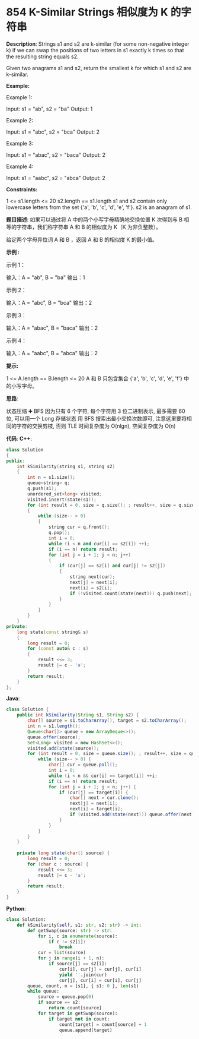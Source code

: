 # 854 K-Similar Strings 相似度为 K 的字符串

__Description__:
Strings s1 and s2 are k-similar (for some non-negative integer k) if we can swap the positions of two letters in s1 exactly k times so that the resulting string equals s2.

Given two anagrams s1 and s2, return the smallest k for which s1 and s2 are k-similar.

__Example:__

Example 1:

Input: s1 = "ab", s2 = "ba"
Output: 1

Example 2:

Input: s1 = "abc", s2 = "bca"
Output: 2

Example 3:

Input: s1 = "abac", s2 = "baca"
Output: 2

Example 4:

Input: s1 = "aabc", s2 = "abca"
Output: 2

__Constraints:__

1 <= s1.length <= 20
s2.length == s1.length
s1 and s2 contain only lowercase letters from the set {'a', 'b', 'c', 'd', 'e', 'f'}.
s2 is an anagram of s1.

__题目描述__:
如果可以通过将 A 中的两个小写字母精确地交换位置 K 次得到与 B 相等的字符串，我们称字符串 A 和 B 的相似度为 K（K 为非负整数）。

给定两个字母异位词 A 和 B ，返回 A 和 B 的相似度 K 的最小值。

__示例 :__

示例 1：

输入：A = "ab", B = "ba"
输出：1

示例 2：

输入：A = "abc", B = "bca"
输出：2

示例 3：

输入：A = "abac", B = "baca"
输出：2

示例 4：

输入：A = "aabc", B = "abca"
输出：2

__提示:__

1 <= A.length == B.length <= 20
A 和 B 只包含集合 {'a', 'b', 'c', 'd', 'e', 'f'} 中的小写字母。

__思路__:

状态压缩 ➕ BFS
因为只有 6 个字符, 每个字符用 3 位二进制表示, 最多需要 60 位, 可以用一个 Long 存储状态
用 BFS 搜索出最小交换次数即可, 注意这里要将相同的字符的交换剪枝, 否则 TLE
时间复杂度为 O(nlgn), 空间复杂度为 O(n)

__代码__:
__C++__:

```C++
class Solution 
{
public:
    int kSimilarity(string s1, string s2) 
    {
        int n = s1.size();
        queue<string> q;
        q.push(s1);
        unordered_set<long> visited;
        visited.insert(state(s1));
        for (int result = 0, size = q.size(); ; result++, size = q.size()) 
        {
            while (size-- > 0) 
            {
                string cur = q.front();
                q.pop();
                int i = 0;
                while (i < n and cur[i] == s2[i]) ++i;
                if (i == n) return result;
                for (int j = i + 1; j < n; j++) 
                {
                    if (cur[j] == s2[i] and cur[j] != s2[j]) 
                    {
                        string next(cur);
                        next[j] = next[i];
                        next[i] = s2[i];
                        if (!visited.count(state(next))) q.push(next);
                    }
                }
            }
        }
    }
private:
    long state(const string& s) 
    {
        long result = 0;
        for (const auto& c : s) 
        {
            result <<= 3;
            result |= c - 'a';
        }
        return result;
    }
};
```

__Java__:

```Java
class Solution {
    public int kSimilarity(String s1, String s2) {
        char[] source = s1.toCharArray(), target = s2.toCharArray();
        int n = s1.length();
        Queue<char[]> queue = new ArrayDeque<>();
        queue.offer(source);
        Set<Long> visited = new HashSet<>();
        visited.add(state(source));
        for (int result = 0, size = queue.size(); ; result++, size = queue.size()) {
            while (size-- > 0) {
                char[] cur = queue.poll();
                int i = 0;
                while (i < n && cur[i] == target[i]) ++i;
                if (i == n) return result;
                for (int j = i + 1; j < n; j++) {
                    if (cur[j] == target[i]) {
                        char[] next = cur.clone();
                        next[j] = next[i];
                        next[i] = target[i];
                        if (visited.add(state(next))) queue.offer(next);
                    }
                }
            }
        }
    }
    
    private long state(char[] source) {
        long result = 0;
        for (char c : source) {
            result <<= 3;
            result |= c - 'a';
        }
        return result;
    }
}
```

__Python__:

```Python
class Solution:
    def kSimilarity(self, s1: str, s2: str) -> int:
        def getSwap(source: str) -> str:
            for i, c in enumerate(source):
                if c != s2[i]: 
                    break
            cur = list(source)
            for j in range(i + 1, n):
                if source[j] == s2[i]:
                    cur[i], cur[j] = cur[j], cur[i]
                    yield ''.join(cur)
                    cur[j], cur[i] = cur[i], cur[j]
        queue, count, n = [s1], { s1: 0 }, len(s1)
        while queue:
            source = queue.pop(0)
            if source == s2: 
                return count[source]
            for target in getSwap(source):
                if target not in count:
                    count[target] = count[source] + 1
                    queue.append(target)
```
